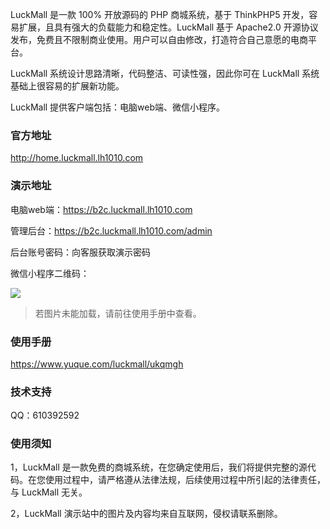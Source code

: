 LuckMall 是一款 100% 开放源码的 PHP 商城系统，基于 ThinkPHP5 开发，容易扩展，且具有强大的负载能力和稳定性。LuckMall 基于 Apache2.0 开源协议发布，免费且不限制商业使用。用户可以自由修改，打造符合自己意愿的电商平台。

LuckMall 系统设计思路清晰，代码整洁、可读性强，因此你可在 LuckMall 系统基础上很容易的扩展新功能。

LuckMall 提供客户端包括：电脑web端、微信小程序。

### 官方地址

http://home.luckmall.lh1010.com

### 演示地址

电脑web端：https://b2c.luckmall.lh1010.com

管理后台：https://b2c.luckmall.lh1010.com/admin

后台账号密码：向客服获取演示密码

微信小程序二维码：

![](http://home.luckmall.lh1010.com/images/wxapp_qcode.jpg)

> 若图片未能加载，请前往使用手册中查看。

### 使用手册

https://www.yuque.com/luckmall/ukqmgh

### 技术支持

QQ：610392592

### 使用须知

1，LuckMall 是一款免费的商城系统，在您确定使用后，我们将提供完整的源代码。在您使用过程中，请严格遵从法律法规，后续使用过程中所引起的法律责任，与 LuckMall 无关。

2，LuckMall 演示站中的图片及内容均来自互联网，侵权请联系删除。